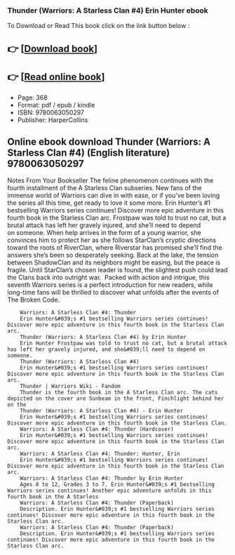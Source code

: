 ### Thunder (Warriors: A Starless Clan #4) Erin Hunter ebook

To Download or Read This book click on the link button below :

## 👉  [**[Download book](http://filesbooks.info/download.php?group=book&from=github.com&id=721110&lnk=1081 "Download book")**]

## 👉  [**[Read online book](http://filesbooks.info/download.php?group=book&from=github.com&id=721110&lnk=1081 "Read online book")**]


* Page: 368
* Format: pdf / epub / kindle
* ISBN: 9780063050297
* Publisher: HarperCollins



## Online ebook download Thunder (Warriors: A Starless Clan #4) (English literature) 9780063050297



Notes From Your Bookseller The feline phenomenon continues with the fourth installment of the A Starless Clan subseries. New fans of the immense world of Warriors can dive in with ease, or if you’ve been loving the series all this time, get ready to love it some more. Erin Hunter’s #1 bestselling Warriors series continues! Discover more epic adventure in this fourth book in the Starless Clan arc. Frostpaw was told to trust no cat, but a brutal attack has left her gravely injured, and she’ll need to depend on someone. When help arrives in the form of a young warrior, she convinces him to protect her as she follows StarClan’s cryptic directions toward the roots of RiverClan, where Riverstar has promised she’ll find the answers she’s been so desperately seeking. Back at the lake, the tension between ShadowClan and its neighbors might be easing, but the peace is fragile. Until StarClan’s chosen leader is found, the slightest push could lead the Clans back into outright war.  Packed with action and intrigue, this seventh Warriors series is a perfect introduction for new readers, while long-time fans will be thrilled to discover what unfolds after the events of The Broken Code.


        Warriors: A Starless Clan #4: Thunder
        Erin Hunter&#039;s #1 bestselling Warriors series continues! Discover more epic adventure in this fourth book in the Starless Clan arc.
        Thunder (Warriors: A Starless Clan #4) by Erin Hunter
        Erin Hunter Frostpaw was told to trust no cat, but a brutal attack has left her gravely injured, and she&#039;ll need to depend on someone.
        Thunder (Warriors: A Starless Clan #4)
        Erin Hunter&#039;s #1 bestselling Warriors series continues! Discover more epic adventure in this fourth book in the Starless Clan arc.
        Thunder | Warriors Wiki - Fandom
        Thunder is the fourth book in the A Starless Clan arc. The cats depicted on the cover are Sunbeam in the front, Finchlight behind her on the 
        Thunder (Warriors: A Starless Clan #4) - Erin Hunter
        Erin Hunter&#039;s #1 bestselling Warriors series continues! Discover more epic adventure in this fourth book in the Starless Clan.
        Warriors: A Starless Clan #4: Thunder (Hardcover)
        Erin Hunter&#039;s #1 bestselling Warriors series continues! Discover more epic adventure in this fourth book in the Starless Clan arc.
        Warriors: A Starless Clan #4: Thunder: Hunter, Erin
        Erin Hunter&#039;s #1 bestselling Warriors series continues! Discover more epic adventure in this fourth book in the Starless Clan arc.
        Warriors: A Starless Clan #4: Thunder by Erin Hunter
        Ages 8 to 12, Grades 3 to 7. Erin Hunter&#039;s #1 bestselling Warriors series continues! Another epic adventure unfolds in this fourth book in the A Starless 
        Warriors: A Starless Clan #4: Thunder (Paperback)
        Description. Erin Hunter&#039;s #1 bestselling Warriors series continues! Discover more epic adventure in this fourth book in the Starless Clan arc.
        Warriors: A Starless Clan #4: Thunder (Paperback)
        Description. Erin Hunter&#039;s #1 bestselling Warriors series continues! Discover more epic adventure in this fourth book in the Starless Clan arc.
    




